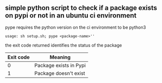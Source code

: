 ## simple python script to check if a package exists on pypi or not in an ubuntu ci environment
<p> pype requires the python version on the ci environment to be python3 </p>

```usage: sh setup.sh; pype <package-name>''```

<p> the exit code returned identifies the status of the package </p>

| Exit code | Meaning                |
|-----------|------------------------|
| 0         | Package exists in Pypi |
| 1         | Package doesn't exist  |